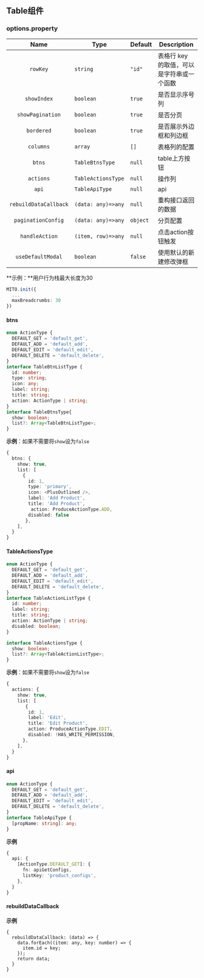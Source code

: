 ## Table组件
### options.property

|              Name              | Type               | Default    | Description                                                  |
| :----------------------------: | ---------          | ---------- | ------------------------------------------------------------ |
|             `rowKey`           | `string`           | `"id"`     | 表格行 key 的取值，可以是字符串或一个函数                          |
|           `showIndex`          | `boolean`          | `true`     | 是否显示序号列                                                 |
|           `showPagination`     | `boolean`          | `true`     | 是否分页                                                      |
|            `bordered`          | `boolean`          | `true`     | 是否展示外边框和列边框                                          |
|            `columns`           | `array`            | `[]`       | 表格列的配置                                                  |
|              `btns`            | `TableBtnsType`    | `null`     | table上方按钮                                                |
|             `actions`          | `TableActionsType` | `null`     | 操作列                                                      |
|               `api`            | `TableApiType`     | `null`     | api                                                        |
|      `rebuildDataCallback`     | `(data: any)=>any` | `null`     | 重构接口返回的数据                                            |
|        `paginationConfig`      | `(data: any)=>any` | `object`   | 分页配置                                                     |
|          `handleAction`        | `(item, row)=>any` | `null`     | 点击action按钮触发 |
|        `useDefaultModal`       | `boolean`          | `false`    | 使用默认的新建修改弹框                          |

**示例：**用户行为栈最大长度为30

```typescript
MITO.init({
  ...
  maxBreadcrumbs: 30
})
```

#### btns

```typescript
enum ActionType {
  DEFAULT_GET = 'default_get',
  DEFAULT_ADD = 'default_add',
  DEFAULT_EDIT = 'default_edit',
  DEFAULT_DELETE = 'default_delete',
}
interface TableBtnListType {
  id: number;
  type: string;
  icon: any;
  label: string;
  title: string;
  action: ActionType | string;
}
interface TableBtnsType{
  show: boolean;
  list?: Array<TableBtnListType>;
}
```

**示例**：如果不需要将`show`设为`false`

```typescript
{
  btns: {
    show: true,
    list: [
      {
        id: 1,
        type: 'primary',
        icon: <PlusOutlined />,
        label: 'Add Product',
        title: 'Add Product',
         action: ProduceActionType.ADD,
        disabled: false
       },
    ],
  }
}
```

#### TableActionsType

```typescript
enum ActionType {
  DEFAULT_GET = 'default_get',
  DEFAULT_ADD = 'default_add',
  DEFAULT_EDIT = 'default_edit',
  DEFAULT_DELETE = 'default_delete',
}
interface TableActionListType {
  id: number;
  label: string;
  title: string;
  action: ActionType | string;
  disabled: boolean;
}

interface TableActionsType {
  show: boolean;
  list?: Array<TableActionListType>;
}
```

**示例**：如果不需要将`show`设为`false`

```typescript
{
  actions: {
    show: true,
    list: [
       {
        id: 1,
        label: 'Edit',
        title: 'Edit Product',
        action: ProduceActionType.EDIT,
        disabled: !HAS_WRITE_PERMISSION,
      },
    ],
  }
}
```

#### api

```typescript
enum ActionType {
  DEFAULT_GET = 'default_get',
  DEFAULT_ADD = 'default_add',
  DEFAULT_EDIT = 'default_edit',
  DEFAULT_DELETE = 'default_delete',
}
interface TableApiType {
  [propName: string]: any;
}
```

**示例**

```typescript
{
  api: {
    [ActionType.DEFAULT_GET]: {
      fn: apiGetConfigs,
      listKey: 'product_configs',
    },
  }
}
```

#### rebuildDataCallback

**示例**

```
{
  rebuildDataCallback: (data) => {
    data.forEach((item: any, key: number) => {
      item.id = key;
    });
    return data;
  }
}
```